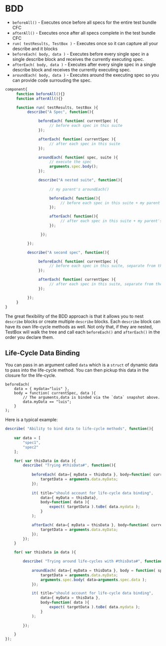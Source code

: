 # BDD

* `beforeAll()` - Executes once before all specs for the entire test bundle CFC
* `afterAll()` - Executes once after all specs complete in the test bundle CFC
* `run( testResults, TestBox )` - Executes once so it can capture all your describe and it blocks
* `beforeEach( body, data )` - Executes before every single spec in a single describe block and receives the currently executing spec.
* `afterEach( body, data )` - Executes after every single spec in a single describe block and receives the currently executing spec.
* `aroundEach( body, data )` - Executes around the executing spec so you can provide code surrouding the spec.

```javascript
component{
     function beforeAll(){}
     function afterAll(){}

     function run( testResults, testBox ){
          describe("A Spec", function(){

               beforeEach( function( currentSpec ){
                    // before each spec in this suite
               });

               afterEach( function( currentSpec ){
                    // after each spec in this suite
               });

               aroundEach( function( spec, suite ){
                    // execute the spec
                    arguments.spec.body();
               });

               describe("A nested suite", function(){
               
                    // my parent's aroundEach()

                    beforeEach( function(){
                         // before each spec in this suite + my parent's beforeEach()
                    });

                    afterEach( function(){
                         // after each spec in this suite + my parent's afterEach()
                    });

                });

          });

          describe("A second spec", function(){

               beforeEach( function( currentSpec ){
                    // before each spec in this suite, separate from the two other ones
               });

               afterEach( function( currentSpec ){
                    // after each spec in this suite, separate from the two other ones
               });

          });
     }
}
```

The great flexibility of the BDD approach is that it allows you to nest `describe` blocks or create multiple `describe` blocks. Each `describe` block can have its own life-cycle methods as well. Not only that, if they are nested, TestBox will walk the tree and call each `beforeEach()` and `afterEach()` in the order you declare them.

## Life-Cycle Data Binding

You can pass in an argument called `data` which is a `struct` of dynamic data to pass into the life-cycle method.  You can then pickup this data in the closure for the life-cycle. 

```
beforeEach( 
	data = { mydata="luis" }, 
	body = function( currentSpec, data ){
		// The arguments.data is binded via the `data` snapshot above.
		data.myData == "luis";
	}
);
```

Here is a typical example:

```js
describe( "Ability to bind data to life-cycle methods", function(){
			
	var data = [
		"spec1",
		"spec2"
	];

	for( var thisData in data ){
		describe( "Trying #thisData#", function(){
			
			beforeEach( data={ myData = thisData }, body=function( currentSpec, data ){
				targetData = arguments.data.myData;
			});
			
			it( title="should account for life-cycle data binding", 
				data={ myData = thisData},
				body=function( data ){
					expect(	targetData ).toBe( data.mydata );
				}
			);

			afterEach( data={ myData = thisData }, body=function( currentSpec, data ){
				targetData = arguments.data.myData;
			});
		});
	}

	for( var thisData in data ){

		describe( "Trying around life-cycles with #thisData#", function(){
			
			aroundEach( data={ myData = thisData }, body = function( spec, suite, data ){
				targetData = arguments.data.myData;
				arguments.spec.body( data=arguments.spec.data );
			});

			it( title="should account for life-cycle data binding", 
				data={ myData = thisData },
				body=function( data ){
					expect(	targetData ).toBe( data.mydata );
				}
			);
		
		});

	}
});
```



